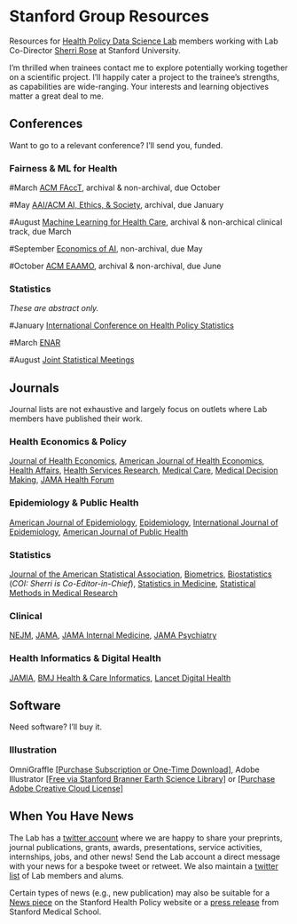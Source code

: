 
# Stanford Group Resources

Resources for [Health Policy Data Science Lab](http://healthpolicydatascience.org/) members working with Lab Co-Director [Sherri Rose](http://drsherrirose.org/) at Stanford University.

I’m thrilled when trainees contact me to explore potentially working together on a scientific project. I’ll happily cater a project to the trainee’s strengths, as capabilities are wide-ranging. Your interests and learning objectives matter a great deal to me.

## Conferences

Want to go to a relevant conference? I’ll send you, funded.

### Fairness & ML for Health

#March 
[ACM FAccT](https://facctconference.org), archival & non-archival, due October

#May 
[AAI/ACM AI, Ethics, & Society](https://www.aies-conference.com/2021/), archival, due January 

#August 
[Machine Learning for Health Care](https://www.mlforhc.org/), archival & non-archical clinical track, due March

#September 
[Economics of AI](https://www.economicsofai.com/blog/2021/2/2/2021-nber-economics-of-ai-conference-call-for-papers), non-archival, due May

#October 
[ACM EAAMO](https://eaamo.org/), archival & non-archival, due June

### Statistics
_These are abstract only._

#January 
[International Conference on Health Policy Statistics](https://ww2.amstat.org/meetings/ichps/2020/)

#March 
[ENAR](https://www.enar.org/meetings/future.cfm)

#August 
[Joint Statistical Meetings](https://www.amstat.org/asa/meetings/Joint-Statistical-Meetings.aspx)

## Journals

Journal lists are not exhaustive and largely focus on outlets where Lab members have published their work.

### Health Economics & Policy

[Journal of Health Economics](https://www.journals.elsevier.com/journal-of-health-economics), [American Journal of Health Economics](https://www.journals.uchicago.edu/toc/ajhe/current), [Health Affairs](https://www.healthaffairs.org/), [Health Services Research](https://www.hsr.org/), [Medical Care](https://journals.lww.com/lww-medicalcare/pages/default.aspx), [Medical Decision Making](https://journals.sagepub.com/home/mdm),  [JAMA Health Forum](https://jamanetwork.com/journals/jama-health-forum)

### Epidemiology & Public Health

[American Journal of Epidemiology](https://academic.oup.com/aje), [Epidemiology](https://journals.lww.com/epidem/pages/default.aspx), [International Journal of Epidemiology](https://academic.oup.com/ije), [American Journal of Public Health](https://ajph.aphapublications.org/)

### Statistics 

[Journal of the American Statistical Association](https://www.tandfonline.com/toc/uasa20/current), [Biometrics](https://onlinelibrary.wiley.com/journal/15410420), [Biostatistics](https://academic.oup.com/biostatistics) (_COI: Sherri is Co-Editor-in-Chief_), [Statistics in Medicine](https://onlinelibrary.wiley.com/journal/10970258), [Statistical Methods in Medical Research](https://journals.sagepub.com/home/smm)

### Clinical

[NEJM](https://www.nejm.org/), [JAMA](https://jamanetwork.com/), [JAMA Internal Medicine](https://jamanetwork.com/journals/jamainternalmedicine), [JAMA Psychiatry](https://jamanetwork.com/journals/jamapsychiatry)

### Health Informatics & Digital Health

[JAMIA](https://academic.oup.com/jamia), [BMJ Health & Care Informatics](https://informatics.bmj.com/), [Lancet Digital Health](https://www.thelancet.com/journals/landig/home)

## Software

Need software? I’ll buy it.

### Illustration

OmniGraffle [[Purchase Subscription or One-Time Download]](https://store.omnigroup.com/omnigraffle), Adobe Illustrator [[Free via Stanford Branner Earth Science Library]](https://library.stanford.edu/branner/using-branner-library) or [[Purchase Adobe Creative Cloud License]](https://web.stanford.edu/dept/its/cgi-bin/services/software/portal/detail.php?action=view_product&product_id=1163) 

## When You Have News

The Lab has a [twitter account](https://twitter.com/HPDSLab) where we are happy to share your preprints, journal publications, grants, awards, presentations, service activities, internships, jobs, and other news! Send the Lab account a direct message with your news for a bespoke tweet or retweet. We also maintain a [twitter list](https://twitter.com/i/lists/1228428829078806531) of Lab members and alums.

Certain types of news (e.g., new publication) may also be suitable for a [News piece](https://healthpolicy.fsi.stanford.edu/news) on the Stanford Health Policy website or a [press release](https://med.stanford.edu/news/all-news/brands/press.html) from Stanford Medical School.

